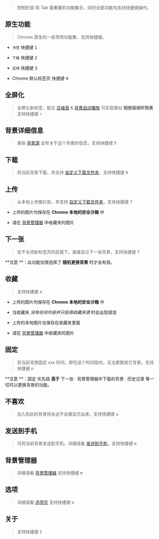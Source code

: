 > 控制栏是 简 Tab 最重要的功能集合，同时全部功能均支持快捷键操作。


原生功能
---

> Chrome 原生的一些常用功能集，支持快捷键。

- `书签` 快捷键 <kbd>1</kdb>

- `下载` 快捷键 <kbd>2</kdb>

- `应用` 快捷键 <kbd>3</kdb>

- Chrome 默认标签页 快捷键 <kbd>4</kdb>


全屏化
---

> 全屏化新标签，配合 [白噪音](白噪音)  & [背景自动播放](选项页?id=背景源]) 可实现类似 **相册级视听效果** 支持快捷键 <kbd>↑</kdb>


背景详细信息
---
> 某些 [背景源](背景源) 会有关于这个背景的信息，支持快捷键 <kbd>5</kdb>


下载
---

> 将当前背景下载，并支持 [自定义下载文件夹](选项页?id=背景源)，支持快捷键 <kbd>6</kdb>


上传
---

> 从本地上传图片到，并支持 [自定义下载文件夹](选项页?id=背景源)，支持快捷键 <kbd>7</kdb>

- 上传的图片均保存在 **Chrome 本地的安全沙箱** 中

- 请在 [背景管理器](#背景管理器) 中收藏夹的图片

下一张
---

> 在不关闭新标签页的前提下，直接显示下一张背景，支持快捷键 <kbd>f</kdb>

**注意 **：此功能仅限选择了 **随机更换背景** 时才会有效。


收藏
---

> 支持快捷键 <kbd>a</kdb>

- 上传的图片均保存在 **Chrome 本地的安全沙箱** 中

- 当收藏夹 _没有任何内容并只启用收藏夹源_ 时会出现错误

- 上传的本地图片也保存在收藏夹里面

- 请在 [背景管理器](背景管理器) 中收藏夹的图片


固定
---

> 将当前背景固定 xxx 时间，即在这个时间段内，无法更换其它背景。支持快捷键 <kbd>n</kdb>

**注意 **：固定 优先级 **高于** 下一张 · 背景管理器中下载的背景 · 历史记录 等一切可以更换背景的功能。


不喜欢
---

> 加入到此的背景将永远不会被显示出来，支持快捷键 <kbd>u</kdb>


发送到手机
---

> 可将当前背景发送到手机，详细请看 [发送到手机](发送到手机)，支持快捷键 <kbd>e</kdb>


背景管理器
---

> 详细请看 [背景管理器](背景管理器) 支持快捷键 <kbd>m</kdb>


选项
---

> 详细请看 [选项页](选项页) 支持快捷键 <kbd>o</kdb>


关于
---

> 支持快捷键 <kbd>t</kdb>